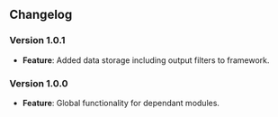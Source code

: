 ## Changelog

### Version 1.0.1
- **Feature**: Added data storage including output filters to framework.

### Version 1.0.0
- **Feature**: Global functionality for dependant modules.
